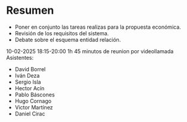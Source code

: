 # Resumen
- Poner en conjunto las tareas realizas para la propuesta económica.
- Revisión de los requisitos del sistema.
- Debate sobre el esquema entidad relación.


10-02-2025 18:15-20:00
1h 45 minutos de reunion por videollamada
Asistentes: 
- David Borrel
- Iván Deza
- Sergio Isla
- Hector Acín
- Pablo Báscones
- Hugo Cornago
- Victor Martínez
- Daniel Cirac